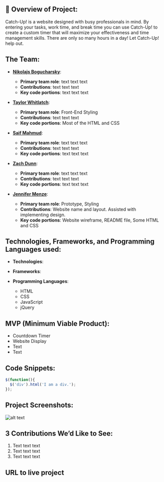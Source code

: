 ## :tomato: Overview of Project:
Catch-Up! is a website designed with busy professionals in mind. By entering your tasks, work time, and break time you can use Catch-Up! to create a custom timer that will maximize your effectiveness and time management skills. 
There are only so many hours in a day! Let Catch-Up! help out.

## The Team:
* **[Nikolajs Bogucharsky](https://github.com/niktechnopro)**: 
	* **Primary team role**: text text text
  	* **Contributions**:  text text text 
  	* **Key code portions**: text text text

* **[Taylor Whitlatch](https://github.com/TaylorWhitlatch)**: 
	* **Primary team role**: Front-End Styling
  	* **Contributions**:  text text text 
  	* **Key code portions**: Most of the HTML and CSS

* **[Saif Mahmud](https://github.com/saiftg)**:
	* **Primary team role**: text text text
  	* **Contributions**:  text text text 
  	* **Key code portions**: text text text 

* **[Zach Dunn](https://github.com/ZachDunn8)**: 
	* **Primary team role**: text text text
  	* **Contributions**:  text text text 
  	* **Key code portions**: text text text

* **[Jennifer Menze](https://github.com/jamenze)**: 
  	* **Primary team role**: Prototype, Styling
  	* **Contributions**:  Website name and layout. Assisted with implementing design.
  	* **Key code portions**: Website wireframe, README file, Some HTML and CSS


## Technologies, Frameworks, and Programming Languages used:
* **Technologies**:

* **Frameworks**:


* **Programming Languages**:
	* HTML
	* CSS
	* JavaScript
	* jQuery

## MVP (Minimum Viable Product):
* Countdown Timer
* Website Display
* Text
* Text


## Code Snippets:
```javascript
$(function(){
  $('div').html('I am a div.');
});
```

## Project Screenshots:
![alt text](https://i.pinimg.com/736x/02/a7/8a/02a78a1d9c8a6c94ecb633f7cfe6b849--smile-funny-stuff.jpg "Not the real image | do not use")

## 3 Contributions We’d Like to See:
1. Text text text
2. Text text text
3. Text text text

## URL to live project
